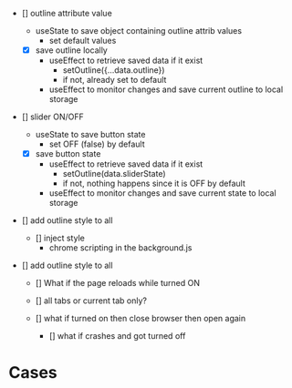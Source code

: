 - [] outline attribute value
    - useState to save object containing outline attrib values
        - set default values
    - [x] save outline locally
        - useEffect to retrieve saved data if it exist
            - setOutline({...data.outline})
            - if not, already set to default
        - useEffect to monitor changes and save current outline to local storage
- [] slider ON/OFF
    - useState to save button state
        - set OFF (false) by default
    - [x] save button state
        - useEffect to retrieve saved data if it exist
            - setOutline(data.sliderState)
            - if not, nothing happens since it is OFF by default
        - useEffect to monitor changes and save current state to local storage
- [] add outline style to all
    - [] inject style 
        - chrome scripting in the background.js
        
- [] add outline style to all
    - [] What if the page reloads while turned ON
    
    - [] all tabs or current tab only?
    - [] what if turned on then close browser then open again
        - [] what if crashes and got turned off




# Cases
